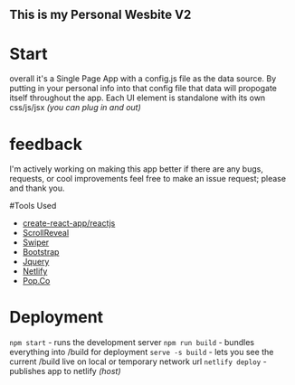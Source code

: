 ## This is my Personal Wesbite V2 

# Start
  overall it's a Single Page App with a config.js file as the data source. By putting in 
  your personal info into that config file that data will propogate itself throughout the app.
  Each UI element is standalone with its own css/js/jsx *(you can plug in and out)*

# feedback 
  I'm actively working on making this app better if there are any bugs, requests, or cool improvements 
  feel free to make an issue request; please and thank you.

#Tools Used
- [create-react-app/reactjs](https://github.com/facebookincubator/create-react-app)
- [ScrollReveal](https://scrollrevealjs.org/)
- [Swiper](http://idangero.us/swiper/)
- [Bootstrap](http://getbootstrap.com/)
- [Jquery](https://jquery.com/)
- [Netlify](https://www.netlify.com/)
- [Pop.Co](https://pop.co) 

# Deployment
`npm start` - runs the development server
`npm run build` - bundles everything into /build for deployment
`serve -s build` - lets you see the current /build live on local or temporary network url
`netlify deploy` - publishes app to netlify *(host)*
